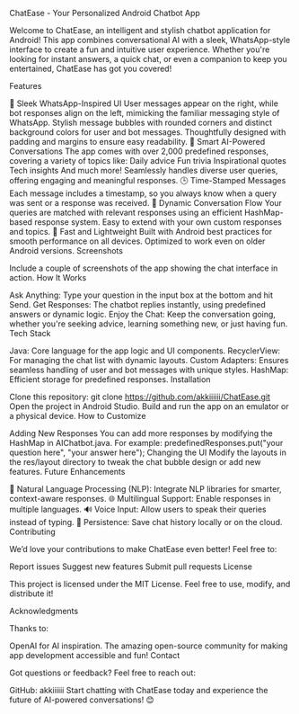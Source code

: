 ChatEase - Your Personalized Android Chatbot App

Welcome to ChatEase, an intelligent and stylish chatbot application for Android! This app combines conversational AI with a sleek, WhatsApp-style interface to create a fun and intuitive user experience. Whether you're looking for instant answers, a quick chat, or even a companion to keep you entertained, ChatEase has got you covered!

Features

🎨 Sleek WhatsApp-Inspired UI
User messages appear on the right, while bot responses align on the left, mimicking the familiar messaging style of WhatsApp.
Stylish message bubbles with rounded corners and distinct background colors for user and bot messages.
Thoughtfully designed with padding and margins to ensure easy readability.
🤖 Smart AI-Powered Conversations
The app comes with over 2,000 predefined responses, covering a variety of topics like:
Daily advice
Fun trivia
Inspirational quotes
Tech insights
And much more!
Seamlessly handles diverse user queries, offering engaging and meaningful responses.
🕒 Time-Stamped Messages
Each message includes a timestamp, so you always know when a query was sent or a response was received.
💬 Dynamic Conversation Flow
Your queries are matched with relevant responses using an efficient HashMap-based response system.
Easy to extend with your own custom responses and topics.
🚀 Fast and Lightweight
Built with Android best practices for smooth performance on all devices.
Optimized to work even on older Android versions.
Screenshots

Include a couple of screenshots of the app showing the chat interface in action.
How It Works

Ask Anything: Type your question in the input box at the bottom and hit Send.
Get Responses: The chatbot replies instantly, using predefined answers or dynamic logic.
Enjoy the Chat: Keep the conversation going, whether you're seeking advice, learning something new, or just having fun.
Tech Stack

Java: Core language for the app logic and UI components.
RecyclerView: For managing the chat list with dynamic layouts.
Custom Adapters: Ensures seamless handling of user and bot messages with unique styles.
HashMap: Efficient storage for predefined responses.
Installation

Clone this repository:
git clone https://github.com/akkiiiiii/ChatEase.git
Open the project in Android Studio.
Build and run the app on an emulator or a physical device.
How to Customize

Adding New Responses
You can add more responses by modifying the HashMap in AIChatbot.java. For example:
predefinedResponses.put("your question here", "your answer here");
Changing the UI
Modify the layouts in the res/layout directory to tweak the chat bubble design or add new features.
Future Enhancements

🌟 Natural Language Processing (NLP): Integrate NLP libraries for smarter, context-aware responses.
🌐 Multilingual Support: Enable responses in multiple languages.
🔊 Voice Input: Allow users to speak their queries instead of typing.
💾 Persistence: Save chat history locally or on the cloud.
Contributing

We’d love your contributions to make ChatEase even better! Feel free to:

Report issues
Suggest new features
Submit pull requests
License

This project is licensed under the MIT License. Feel free to use, modify, and distribute it!

Acknowledgments

Thanks to:

OpenAI for AI inspiration.
The amazing open-source community for making app development accessible and fun!
Contact

Got questions or feedback? Feel free to reach out:


GitHub: akkiiiiii
Start chatting with ChatEase today and experience the future of AI-powered conversations! 😊
